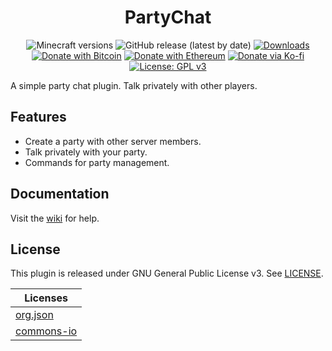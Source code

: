 <h1 align="center">PartyChat</h1>

<p align="center">
	<img src="https://img.shields.io/badge/Minecraft-1.8--1.19-orange" alt="Minecraft versions">
	<img src="https://img.shields.io/github/v/release/hyperdefined/PartyChat" alt="GitHub release (latest by date)">
	<a href="https://github.com/hyperdefined/PartyChat/releases"><img src="https://img.shields.io/github/downloads/hyperdefined/PartyChat/total?logo=github" alt="Downloads"></a>
	<a href="https://en.cryptobadges.io/donate/1F29aNKQzci3ga5LDcHHawYzFPXvELTFoL"><img src="https://en.cryptobadges.io/badge/micro/1F29aNKQzci3ga5LDcHHawYzFPXvELTFoL" alt="Donate with Bitcoin"></a>
	<a href="https://en.cryptobadges.io/donate/0xF3b4e87E4c11f586949ca8740eD33A1e473F924c"><img src="https://en.cryptobadges.io/badge/micro/0xF3b4e87E4c11f586949ca8740eD33A1e473F924c" alt="Donate with Ethereum"></a>
	<a href="https://ko-fi.com/hyperdefined"><img src="https://img.shields.io/badge/Donate-Ko--fi-red" alt="Donate via Ko-fi"></a>
	<a href="https://www.gnu.org/licenses/gpl-3.0"><img src="https://img.shields.io/badge/License-GPLv3-blue.svg" alt="License: GPL v3"></a>
</p>

A simple party chat plugin. Talk privately with other players.

## Features
* Create a party with other server members.
* Talk privately with your party.
* Commands for party management.

## Documentation
Visit the [wiki](https://github.com/hyperdefined/PartyChat/wiki) for help.

## License
This plugin is released under GNU General Public License v3. See [LICENSE](https://github.com/hyperdefined/PartyChat/blob/master/LICENSE).

| Licenses |
| ----------- |
| [org.json](https://github.com/stleary/JSON-java/blob/master/LICENSE) |
| [commons-io](https://github.com/apache/commons-io/blob/master/LICENSE.txt) | 
